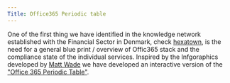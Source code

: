 ```yaml
---
Title: Office365 Periodic table
---
```


One of the first thing we have identified in the knowledge network established with the Financial Sector in Denmark, check [hexatown](http://www.hexatown.com), is the need for a general blue print / overview of Offic365 stack and the compliance state of the individual services. Inspired by the Infgoraphics developed by [Matt Wade](http://icansharepoint.com/) we have developed an interactive version of the ["Office 365 Periodic Table"](http://hexatown.com/docs/office365/).